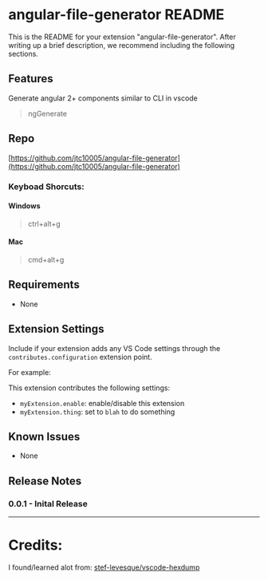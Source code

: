 # angular-file-generator README

This is the README for your extension "angular-file-generator". After writing up a brief description, we recommend including the following sections.

## Features

Generate angular 2+ components similar to CLI in vscode

> ngGenerate

## Repo
[https://github.com/jtc10005/angular-file-generator](https://github.com/jtc10005/angular-file-generator)

### Keyboad Shorcuts:
#### Windows
> ctrl+alt+g
#### Mac
> cmd+alt+g

## Requirements

* None

## Extension Settings

Include if your extension adds any VS Code settings through the `contributes.configuration` extension point.

For example:

This extension contributes the following settings:

* `myExtension.enable`: enable/disable this extension
* `myExtension.thing`: set to `blah` to do something

## Known Issues
* None

## Release Notes

 ### 0.0.1 - Inital Release

-----------------------------------------------------------------------------------------------------------

# Credits:
I found/learned alot from:
[stef-levesque/vscode-hexdump](https://github.com/stef-levesque/vscode-hexdump)